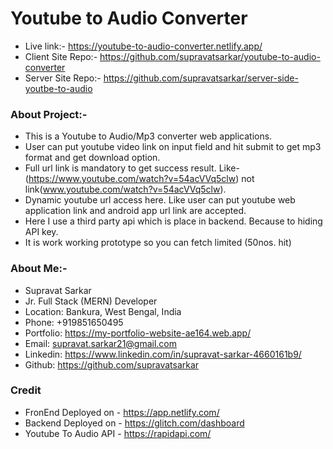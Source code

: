 # Youtube to Audio Converter
* Live link:- https://youtube-to-audio-converter.netlify.app/
* Client Site Repo:- https://github.com/supravatsarkar/youtube-to-audio-converter
* Server Site Repo:- https://github.com/supravatsarkar/server-side-youtbe-to-audio
### About Project:-
* This is a Youtube to Audio/Mp3 converter web applications.
* User can put youtube video link on input field and hit submit to get mp3 format and get download option.
* Full url link is mandatory to get success result. Like- (https://www.youtube.com/watch?v=54acVVq5clw) not link(www.youtube.com/watch?v=54acVVq5clw).
* Dynamic youtube url access here. Like user can put youtube web application link and android app url link are accepted.
* Here I use a third party api which is place in backend. Because to hiding API key.
* It is work working prototype so you can fetch limited (50nos. hit)

### About Me:-
* Supravat Sarkar
* Jr. Full Stack (MERN) Developer
* Location: Bankura, West Bengal, India
* Phone: +919851650495
* Portfolio: https://my-portfolio-website-ae164.web.app/
* Email: supravat.sarkar21@gmail.com
* Linkedin: https://www.linkedin.com/in/supravat-sarkar-4660161b9/
* Github: https://github.com/supravatsarkar

### Credit 
* FronEnd Deployed on - https://app.netlify.com/
* Backend Deployed on - https://glitch.com/dashboard
* Youtube To Audio API - https://rapidapi.com/
